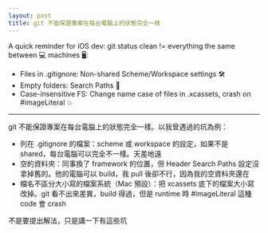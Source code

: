 ```yaml
---
layout: post
title: git 不能保證專案在每台電腦上的狀態完全一樣
---
```

A quick reminder for iOS dev: git status clean != everything the same between 💻 machines 🖥:

- Files in .gitignore: Non-shared Scheme/Workspace settings 🛠
- Empty folders: Search Paths 👀
- Case-insensitive FS: Change name case of files in .xcassets, crash on #imageLiteral 💥

---
git 不能保證專案在每台電腦上的狀態完全一樣。以我曾遇過的坑為例：

- 列在 .gitignore 的檔案：scheme 或 workspace 的設定，如果不是 shared，每台電腦可以完全不一樣。天差地遠
- 空的資料夾：同事換了 framework 的位置，但 Header Search Paths 設定沒拿掉舊的。他的電腦可以 build，我 pull 後卻不行，因為我的空資料夾還在
- 檔名不區分大小寫的檔案系統（Mac 預設）：把 xcassets 底下的檔案大小寫改掉。git 看不出來差異，build 得過，但是 runtime 時 #imageLiteral 這種 code 會 crash

不是要提出解法，只是講一下有這些坑
